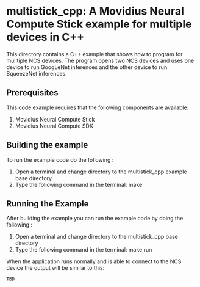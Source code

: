 # multistick_cpp: A Movidius Neural Compute Stick example for multiple devices in C++

This directory contains a C++ example that shows how to program for mulitiple NCS devices.  The program opens two NCS devices and uses one device to run GoogLeNet inferences and the other device to run SqueezeNet inferences.

## Prerequisites

This code example requires that the following components are available:
1. Movidius Neural Compute Stick
2. Movidius Neural Compute SDK


## Building the example
To run the example code do the following :
1. Open a terminal and change directory to the multistick_cpp example base directory
2. Type the following command in the terminal: make  


## Running the Example
After building the example you can run the example code by doing the following :
1. Open a terminal and change directory to the multistick_cpp base directory
2. Type the following command in the terminal: make run 

When the application runs normally and is able to connect to the NCS device the output will be similar to this:

~~~
TBD
~~~



